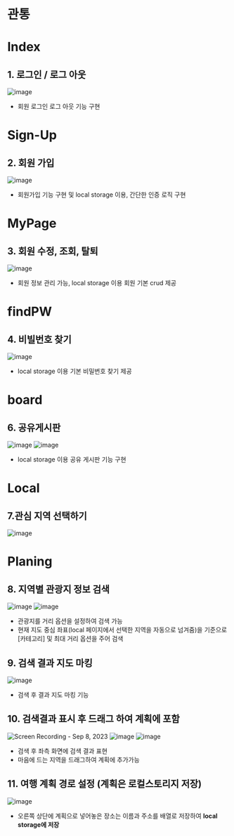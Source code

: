 # 관통

# Index

## 1. 로그인 / 로그 아웃
![image](https://github.com/dev1week/with-dog/assets/119592507/4cc2b7a1-f0f7-40d0-b43b-56e4ca5fdb8f)

- 회원 로그인 로그 아웃 기능 구현

  

# Sign-Up

## 2. 회원 가입
![image](https://github.com/dev1week/with-dog/assets/119592507/8cfa62ce-5144-4619-8043-70ed181bb1d5)

- 회원가입 기능 구현 및 local storage 이용, 간단한 인증 로직 구현

# MyPage

## 3. 회원 수정, 조회, 탈퇴
![image](https://github.com/dev1week/with-dog/assets/119592507/c2a1a4fe-39be-4c44-b2f8-35e4460ff7fa)

- 회원 정보 관리 가능, local storage 이용 회원 기본 crud 제공

# findPW

## 4. 비빌번호 찾기
![image](https://github.com/dev1week/with-dog/assets/119592507/fb5d4751-2707-4e72-a1d7-18073d6d409d)

- local storage 이용 기본 비밀번호 찾기 제공

# board
## 6. 공유게시판
![image](https://github.com/dev1week/with-dog/assets/119592507/f38f33d9-15c7-4d27-a613-e2e6e7bdc549)
![image](https://github.com/dev1week/with-dog/assets/119592507/41511f22-34b2-480e-a5f0-041103f56066)

- local storage 이용 공유 게시판 기능 구현

# Local

## 7.관심 지역 선택하기
![image](https://github.com/dev1week/with-dog/assets/119592507/e831aecd-bda9-4bd9-beab-98bede106e68)

# Planing

## 8. 지역별 관광지 정보 검색
![image](https://github.com/dev1week/with-dog/assets/119592507/656d6416-bfeb-434b-b54f-729cf048d84b)
![image](https://github.com/dev1week/with-dog/assets/119592507/9eaa5129-3005-4b8a-92fe-2f211e26aab5)



- 관광지를 거리 옵션을 설정하여 검색 가능
- 현재 지도 중심 좌표(local 페이지에서 선택한 지역을 자동으로 넘겨줌)을 기준으로 [카테고리] 및 최대 거리 옵션을 주어 검색

## 9. 검색 결과 지도 마킹
![image](https://github.com/dev1week/with-dog/assets/119592507/d53bf12d-5b6d-426b-9c40-e6cf7ac49777)


- 검색 후 결과 지도 마킹 기능

## 10. 검색결과 표시 후 드래그 하여 계획에 포함
![Screen Recording - Sep 8, 2023](https://github.com/dev1week/with-dog/assets/119592507/a4c019a7-1ff4-4c67-999a-ba561d25e91e)
![image](https://github.com/dev1week/with-dog/assets/119592507/bb6f1346-74e7-4712-8e77-80c1a800fa32)
![image](https://github.com/dev1week/with-dog/assets/119592507/582a7764-ee92-4e73-9e70-fef5d4e6bb95)




- 검색 후 좌측 화면에 검색 결과 표현
- 마음에 드는 지역을 드래그하여 계획에 추가가능

## 11. 여행 계획 경로 설정 (계획은 로컬스토리지 저장)
![image](https://github.com/dev1week/with-dog/assets/119592507/849bcf7e-9e73-4054-9f2b-7aca2070f23a)



- 오른쪽 상단에 계획으로 넣어놓은 장소는 이름과 주소를 배열로 저장하여 **local storage에 저장**
